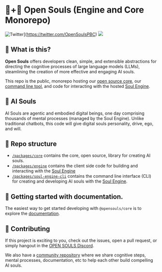 # 🤖+👱 Open Souls (Engine and Core Monorepo)

![Twitter](https://img.shields.io/twitter/url/https/twitter.com/OpenSoulsPBC.svg?style=social&label=Follow%20%40OpenSoulsPBC)](https://twitter.com/OpenSoulsPBC) [![](https://dcbadge.vercel.app/api/server/FCPcCUbw3p?compact=true&style=flat)](https://discord.gg/opensouls)

## 🤔 What is this?

**Open Souls** offers developers clean, simple, and extensible abstractions for directing the cognitive processes of large language models (LLMs), steamlining the creation of more effective and engaging AI souls.

This repo is the public, monorepo hosting our [open source core](./packages/core), our [command line tool](./packages/soul-engine-cli/), and code for interacting with the hosted [Soul Engine](https://docs.souls.chat).

## 💫 AI Souls

AI Souls are agentic and embodied digital beings, one day comprising thousands of mental processes (managed by the Soul Engine). Unlike traditional chatbots, this code will give digital souls personality, drive, ego, and will.

## 📖 Repo structure

- [`/packages/core`](./packages/core) contains the core, open source, library for creating AI souls.
- [`/packages/engine`](./packages/engine) contains the client side code for building and interacting with the [Soul Engine](https://docs.souls.chat)
- [`/packages/soul-engine-cli`](./packages/soul-engine-cli/) contains the command line interface (CLI) for creating and developing AI souls with the [Soul Engine](https://docs.souls.chat).

## 🚀 Getting started with documentation.

The easiest way to get started developing with `@opensouls/core` is to explore the [documentation](https://docs.souls.chat/core).

## 👏 Contributing

If this project is exciting to you, check out the issues, open a pull request, or simply hangout in the [OPEN SOULS Discord](https://discord.gg/opensouls).

We also have a [community repository](https://github.com/opensouls/community) where we share cognitive steps, mental processes, documentation, etc to help each other build compelling AI souls.
